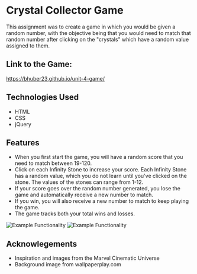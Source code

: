 # Crystal Collector Game
This assignment was to create a game in which you would be given a random number, with the objective being that you would need to match that random number after clicking on the "crystals" which have a random value assigned to them. 

## Link to the Game: 
https://bhuber23.github.io/unit-4-game/

## Technologies Used
- HTML
- CSS 
- jQuery

## Features
- When you first start the game, you will have a random score that you need to match between 19-120.
- Click on each Infinity Stone to increase your score. Each Infinity Stone has a random value, which you do not learn until you've clicked on the stone. The values of the stones can range from 1-12.
- If your score goes over the random number generated, you lose the game and automatically receive a new number to match. 
- If you win, you will also receive a new number to match to keep playing the game.
- The game tracks both your total wins and losses.

![Example Functionality](assets/images/win-example.gif)
![Example Functionality](assets/images/loss-example.gif)

## Acknowlegements
- Inspiration and images from the Marvel Cinematic Universe
- Background image from wallpaperplay.com